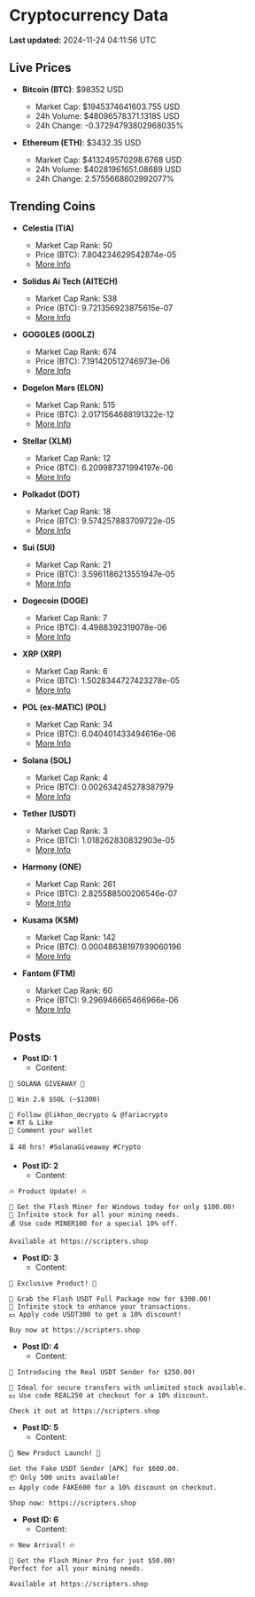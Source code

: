# Cryptocurrency Data

**Last updated:** 2024-11-24 04:11:56 UTC

## Live Prices
- **Bitcoin (BTC)**: $98352 USD
  - Market Cap: $1945374641603.755 USD
  - 24h Volume: $48096578371.13185 USD
  - 24h Change: -0.37294793802968035%

- **Ethereum (ETH)**: $3432.35 USD
  - Market Cap: $413249570298.6768 USD
  - 24h Volume: $40281961651.08689 USD
  - 24h Change: 2.5755668602992077%

## Trending Coins
- **Celestia (TIA)**
  - Market Cap Rank: 50
  - Price (BTC): 7.804234629542874e-05
  - [More Info](https://www.coingecko.com/en/coins/celestia)

- **Solidus Ai Tech (AITECH)**
  - Market Cap Rank: 538
  - Price (BTC): 9.721356923875615e-07
  - [More Info](https://www.coingecko.com/en/coins/solidus-ai-tech)

- **GOGGLES (GOGLZ)**
  - Market Cap Rank: 674
  - Price (BTC): 7.191420512746973e-06
  - [More Info](https://www.coingecko.com/en/coins/goggles)

- **Dogelon Mars (ELON)**
  - Market Cap Rank: 515
  - Price (BTC): 2.0171564688191322e-12
  - [More Info](https://www.coingecko.com/en/coins/dogelon-mars)

- **Stellar (XLM)**
  - Market Cap Rank: 12
  - Price (BTC): 6.209987371994197e-06
  - [More Info](https://www.coingecko.com/en/coins/stellar)

- **Polkadot (DOT)**
  - Market Cap Rank: 18
  - Price (BTC): 9.574257883709722e-05
  - [More Info](https://www.coingecko.com/en/coins/polkadot)

- **Sui (SUI)**
  - Market Cap Rank: 21
  - Price (BTC): 3.5961186213551947e-05
  - [More Info](https://www.coingecko.com/en/coins/sui)

- **Dogecoin (DOGE)**
  - Market Cap Rank: 7
  - Price (BTC): 4.4988392319078e-06
  - [More Info](https://www.coingecko.com/en/coins/dogecoin)

- **XRP (XRP)**
  - Market Cap Rank: 6
  - Price (BTC): 1.5028344727423278e-05
  - [More Info](https://www.coingecko.com/en/coins/xrp)

- **POL (ex-MATIC) (POL)**
  - Market Cap Rank: 34
  - Price (BTC): 6.040401433494616e-06
  - [More Info](https://www.coingecko.com/en/coins/pol-ex-matic)

- **Solana (SOL)**
  - Market Cap Rank: 4
  - Price (BTC): 0.002634245278387979
  - [More Info](https://www.coingecko.com/en/coins/solana)

- **Tether (USDT)**
  - Market Cap Rank: 3
  - Price (BTC): 1.018262830832903e-05
  - [More Info](https://www.coingecko.com/en/coins/tether)

- **Harmony (ONE)**
  - Market Cap Rank: 261
  - Price (BTC): 2.825588500206546e-07
  - [More Info](https://www.coingecko.com/en/coins/harmony)

- **Kusama (KSM)**
  - Market Cap Rank: 142
  - Price (BTC): 0.00048638197939060196
  - [More Info](https://www.coingecko.com/en/coins/kusama)

- **Fantom (FTM)**
  - Market Cap Rank: 60
  - Price (BTC): 9.296946665466966e-06
  - [More Info](https://www.coingecko.com/en/coins/fantom)

## Posts
- **Post ID: 1**
  - Content:
```
🚀 SOLANA GIVEAWAY 🚀

🎁 Win 2.6 $SOL (~$1300)

🤝 Follow @likhon_decrypto & @fariacrypto
❤️ RT & Like
💬 Comment your wallet

⏳ 48 hrs! #SolanaGiveaway #Crypto
```

- **Post ID: 2**
  - Content:
```
🔥 Product Update! 🔥

🚀 Get the Flash Miner for Windows today for only $100.00!
🔋 Infinite stock for all your mining needs.
💰 Use code MINER100 for a special 10% off.

Available at https://scripters.shop
```

- **Post ID: 3**
  - Content:
```
🎁 Exclusive Product! 🎁

💸 Grab the Flash USDT Full Package now for $300.00!
🎉 Infinite stock to enhance your transactions.
💵 Apply code USDT300 to get a 10% discount!

Buy now at https://scripters.shop
```

- **Post ID: 4**
  - Content:
```
💎 Introducing the Real USDT Sender for $250.00!

💼 Ideal for secure transfers with unlimited stock available.
💵 Use code REAL250 at checkout for a 10% discount.

Check it out at https://scripters.shop
```

- **Post ID: 5**
  - Content:
```
🚀 New Product Launch! 🚀

Get the Fake USDT Sender [APK] for $600.00.
📦 Only 500 units available!
💵 Apply code FAKE600 for a 10% discount on checkout.

Shop now: https://scripters.shop
```

- **Post ID: 6**
  - Content:
```
🔥 New Arrival! 🔥

💸 Get the Flash Miner Pro for just $50.00!
Perfect for all your mining needs.

Available at https://scripters.shop
```

